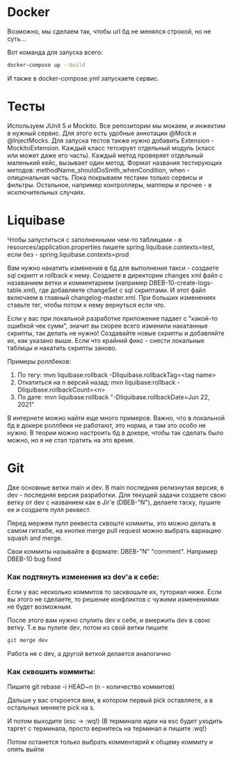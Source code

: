 # Docker
Возможно, мы сделаем так, чтобы url бд не менялся строкой, но не суть... 

Вот команда для запуска всего:
```bash
docker-compose up --build
```
И также в docker-compose.yml запускаете сервис.

# Тесты

Используем JUnit 5 и Mockito. Все репозитории мы мокаем, и инжектим в нужный сервис. Для этого есть удобные аннотации @Mock и @InjectMocks.
Для запуска тестов также нужно добавить Extension - MockitoExtension. Каждый класс тетсирует отдельный модуль (класс или может даже его часть).
Каждый метод проверяет отдельный маленький кейс, вызывает один метод. Формат названия тестирующих методов: 
methodName_shouldDoSmth_whenCondition, when - опицональная часть. Пока покрываем тестами только сервисы и фильтры. 
Остальное, например контроллеры, мапперы и прочее - в исключительных случаях.

# Liquibase
Чтобы запуститься с заполненными чем-то таблицами - в resources/application.properties пишете spring.liquibase.contexts=test, если без - spring.liquibase.contexts=prod

Вам нужно накатить изменения в бд для выполнения такси - создаете sql скрипт и rollback к нему.
Создаете в директории changes xml файл с назаванием ветки и комментарием (например DBEB-10-create-logs-table.xml), где добавляете changeSet с sql скриптами.
И этот файл включаем в главный changelog-master.xml. При больших изменениях ставьте тег, чтобы потом к нему вернуться если что.

Если у вас при локальной разработке приложение падает с "какой-то ошибкой чек сумм", значит вы скорее всего изменили накатанные скрипты, так делать не нужно! Создавайте новые скрипты и добавляйте их, как указано выше. 
Если что крайний фикс - снести локальные таблицы и накатить скрипты заново.

Примеры роллбеков:
1. По тегу: mvn liquibase:rollback -Dliquibase.rollbackTag=\<tag name>
2. Откатиться на n версий назад: mvn liquibase:rollback -Dliquibase.rollbackCount=\<n>
3. По дате: mvn liquibase:rollback "-Dliquibase.rollbackDate=Jun 22, 2021"

В интернете можно найти еще много примеров. Важно, что в локальной бд в докере роллбеки не работают, это норма, и там это особо не нужно. В теории можно настроить бд в докере, чтобы так сделать было можно, но я не стал тратить на это время.

# Git
Две основные ветки main и dev. В main последняя релизнутая версия, в dev - последняя версия разработки.
Для текущей задачи создаете свою ветку от dev с названием как в Jir'е (DBEB-"N"), делаете таску, пушите ее и создаете пулл реквест.

Перед мержем пулл реквеста сквоште коммиты, это можно делать в самом гитхабе, на кнопке merge pull request можно выбрать вариацию squash and merge.

Свои коммиты называйте в формате: DBEB-"N" "comment". Например DBEB-10 bug fixed

### Как подтянуть изменения из dev'a к себе:
Если у вас несколько коммитов то засквошьте их, туториал ниже. Если вы этого не сделаете, то решение конфликтов с чужими изменениями не будет возможным.

После этого вам нужно спулить dev к себе, и вмержить dev в свою ветку. Т.е вы пулите dev,  потом из свой ветки пишите
```bash
git merge dev
```
Работа не с dev, а другой веткой делается аналогично 
### Как сквошить коммиты:
Пишите git rebase -i HEAD~n (n - количество коммитов)

Дальше у вас откроется вим, в котором первый pick оставляете, а в остальных меняете pick на s.

И потом выходите (esc -> :wq!) (В терминале идеи на esc будет уходить таргет с терминала, просто вернитесь на терминал и пишите :wq!)

Потом останется только выбрать комментарий к общему коммиту и опять выйти

### 

